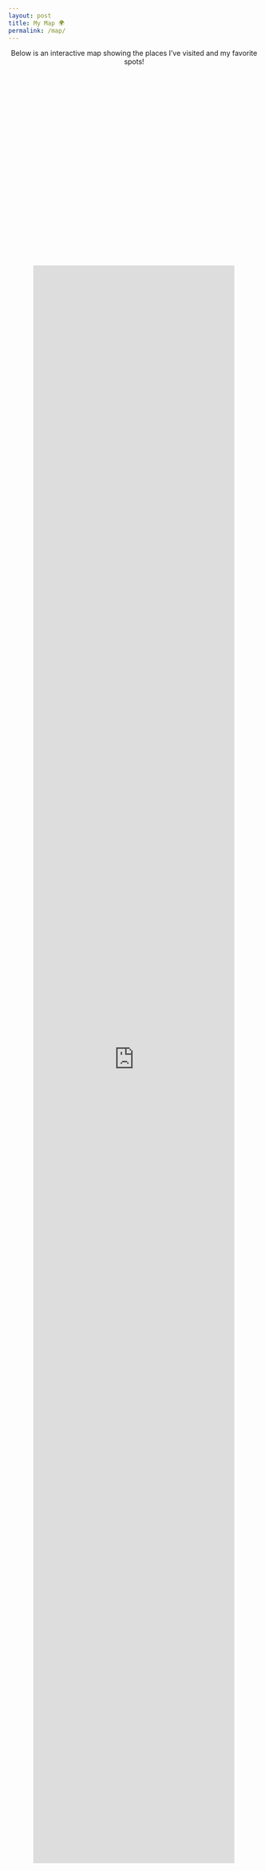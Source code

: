 ```yaml
---
layout: post
title: My Map 🌍
permalink: /map/
---
```



<div style="text-align: center;">
    Below is an interactive map showing the places I’ve visited and my favorite spots!
</div>

<div style="display: flex; justify-content: center;align-items: center; height: 100vh;">
    <iframe src="https://www.google.com/maps/d/u/1/embed?mid=1L3pLbmAMhDYFOkN9HmM-LWPGjrvTUJ0&ehbc=2E312F&noprof=1&hl=en" width="80%" 
    height="80%"
    style="border: 0;">
    </iframe>
</div>
